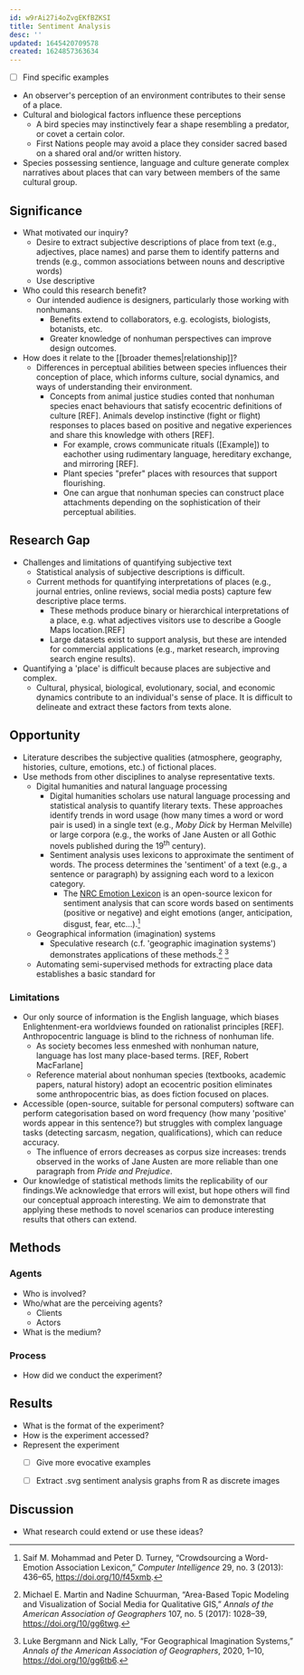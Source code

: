 ```yaml
---
id: w9rAi27i4oZvgEKfBZKSI
title: Sentiment Analysis
desc: ''
updated: 1645420709578
created: 1624857363634
---
```


- [ ] Find specific examples 

- An observer's perception of an environment contributes to their sense of a place.
- Cultural and biological factors influence these perceptions
  - A bird species may instinctively fear a shape resembling a predator, or covet a certain color.
  - First Nations people may avoid a place they consider sacred based on a shared oral and/or written history.
- Species possessing sentience, language and culture generate complex narratives about places that can vary between members of the same cultural group. 
    

## Significance

- What motivated our inquiry?
  - Desire to extract subjective descriptions of place from text (e.g., adjectives, place names) and parse them to identify patterns and trends (e.g., common associations between nouns and descriptive words)
  - Use descriptive
- Who could this research benefit?
  - Our intended audience is designers, particularly those working with nonhumans.
    - Benefits extend to collaborators, e.g. ecologists, biologists, botanists, etc.
    - Greater knowledge of nonhuman perspectives can improve design outcomes.   
- How does it relate to the [[broader themes|relationship]]?
  - Differences in perceptual abilities between species influences their conception of place, which informs culture, social dynamics, and ways of understanding their environment.
    - Concepts from animal justice studies conted that nonhuman species enact behaviours that satisfy ecocentric definitions of culture [REF]. Animals develop instinctive (fight or flight) responses to places based on positive and negative experiences and share this knowledge with others [REF]. 
      - For example, crows communicate rituals ([Example]) to eachother using rudimentary language, hereditary exchange, and mirroring [REF].
      - Plant species "prefer" places with resources that support flourishing.
      - One can argue that nonhuman species can construct place attachments depending on the sophistication of their perceptual abilities.

## Research Gap

- Challenges and limitations of quantifying subjective text 
  - Statistical analysis of subjective descriptions is difficult. 
  - Current methods for quantifying interpretations of places (e.g., journal entries, online reviews, social media posts) capture few descriptive place terms. 
    - These methods produce binary or hierarchical interpretations of a place, e.g. what adjectives visitors use to describe a Google Maps location.[REF]
    - Large datasets exist to support analysis, but these are intended for commercial applications (e.g., market research, improving search engine results).
- Quantifying a 'place' is difficult because places are subjective and complex.
  - Cultural, physical, biological, evolutionary, social, and economic dynamics contribute to an individual's sense of place. It is difficult to delineate and extract these factors from texts alone.
## Opportunity

- Literature describes the subjective qualities (atmosphere, geography, histories, culture, emotions, etc.) of fictional places.
- Use methods from other disciplines to analyse representative texts. 
  - Digital humanities and natural language processing
    - Digital humanities scholars use natural language processing and statistical analysis to quantify literary texts. These approaches identify trends in word usage (how many times a word or word pair is used) in a single text (e.g., *Moby Dick* by Herman Melville) or large corpora (e.g., the works of Jane Austen or all Gothic novels published during the 19<sup>th</sup> century).
    - Sentiment analysis uses lexicons to approximate the sentiment of words.  The process determines the 'sentiment' of a text (e.g., a sentence or paragraph) by assigning each word to a lexicon category. 
      - The [NRC Emotion Lexicon](https://saifmohammad.com/WebPages/NRC-Emotion-Lexicon.htm) is an open-source lexicon for sentiment analysis that can score words based on sentiments (positive or negative) and eight emotions (anger, anticipation, disgust, fear, etc...).[^c]
  - Geographical information (imagination) systems
    - Speculative research (c.f. 'geographic imagination systems') demonstrates applications of these methods.[^a] [^b]
  - Automating semi-supervised methods for extracting place data establishes a basic standard for 

### Limitations

- Our only source of information is the English language, which biases Enlightenment-era worldviews founded on rationalist principles [REF]. Anthropocentric language is blind to the richness of nonhuman life.
  - As society becomes less enmeshed with nonhuman nature, language has lost many place-based terms. [REF, Robert MacFarlane]
  - Reference material about nonhuman species (textbooks, academic papers, natural history) adopt an ecocentric position eliminates some anthropocentric bias, as does fiction focused on places.
- Accessible (open-source, suitable for personal computers) software can perform categorisation based on word frequency (how many 'positive' words appear in this sentence?) but struggles with complex language tasks (detecting sarcasm, negation, qualifications), which can reduce accuracy. 
    - The influence of errors decreases as corpus size increases: trends observed in the works of Jane Austen are more reliable than one paragraph from *Pride and Prejudice*.
- Our knowledge of statistical methods limits the replicability of our findings.We acknowledge that errors will exist, but hope others will find our conceptual approach interesting. We aim to demonstrate that applying these methods to novel scenarios can produce interesting results that others can extend. 

## Methods

### Agents

- Who is involved?
- Who/what are the perceiving agents?
  - Clients
  - Actors
- What is the medium?

### Process

- How did we conduct the experiment?

## Results

- What is the format of the experiment?
- How is the experiment accessed?
- Represent the experiment
  - [ ] Give more evocative examples
  - [ ] Extract .svg sentiment analysis graphs from R as discrete images


## Discussion

- What research could extend or use these ideas? 

[^a]: Michael E. Martin and Nadine Schuurman, “Area-Based Topic Modeling and Visualization of Social Media for Qualitative GIS,” *Annals of the American Association of Geographers* 107, no. 5 (2017): 1028–39, https://doi.org/10/gg6twg.
[^b]: Luke Bergmann and Nick Lally, “For Geographical Imagination Systems,” *Annals of the American Association of Geographers*, 2020, 1–10, https://doi.org/10/gg6tb6.
[^c]: Saif M. Mohammad and Peter D. Turney, “Crowdsourcing a Word-Emotion Association Lexicon,” *Computer Intelligence* 29, no. 3 (2013): 436–65, https://doi.org/10/f45xmb.